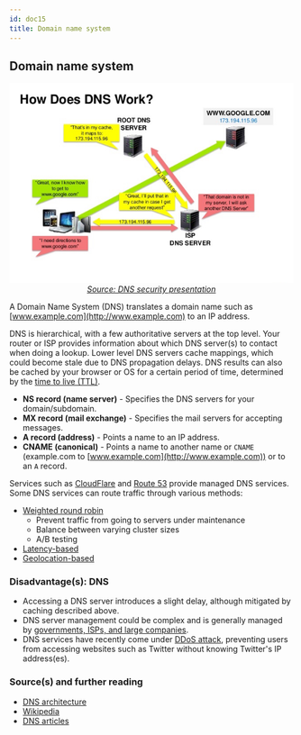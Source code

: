 ```yaml
---
id: doc15
title: Domain name system
---
```

    
## Domain name system

<p align="center">
  <img src="/docs/assets/images/IOyLj4i.jpg">
  <br/>
  <i><a href=http://www.slideshare.net/srikrupa5/dns-security-presentation-issa>Source: DNS security presentation</a></i>
</p>

A Domain Name System (DNS) translates a domain name such as [www.example.com](http://www.example.com) to an IP address.

DNS is hierarchical, with a few authoritative servers at the top level.  Your router or ISP provides information about which DNS server(s) to contact when doing a lookup.  Lower level DNS servers cache mappings, which could become stale due to DNS propagation delays.  DNS results can also be cached by your browser or OS for a certain period of time, determined by the [time to live (TTL)](https://en.wikipedia.org/wiki/Time_to_live).

-   **NS record (name server)** - Specifies the DNS servers for your domain/subdomain.
-   **MX record (mail exchange)** - Specifies the mail servers for accepting messages.
-   **A record (address)** - Points a name to an IP address.
-   **CNAME (canonical)** - Points a name to another name or `CNAME` (example.com to [www.example.com](http://www.example.com)) or to an `A` record.

Services such as [CloudFlare](https://www.cloudflare.com/dns/) and [Route 53](https://aws.amazon.com/route53/) provide managed DNS services.  Some DNS services can route traffic through various methods:

-   [Weighted round robin](https://www.g33kinfo.com/info/round-robin-vs-weighted-round-robin-lb)
    -   Prevent traffic from going to servers under maintenance
    -   Balance between varying cluster sizes
    -   A/B testing
-   [Latency-based](https://docs.aws.amazon.com/Route53/latest/DeveloperGuide/routing-policy.html#routing-policy-latency)
-   [Geolocation-based](https://docs.aws.amazon.com/Route53/latest/DeveloperGuide/routing-policy.html#routing-policy-geo)

### Disadvantage(s): DNS

-   Accessing a DNS server introduces a slight delay, although mitigated by caching described above.
-   DNS server management could be complex and is generally managed by [governments, ISPs, and large companies](http://superuser.com/questions/472695/who-controls-the-dns-servers/472729).
-   DNS services have recently come under [DDoS attack](http://dyn.com/blog/dyn-analysis-summary-of-friday-october-21-attack/), preventing users from accessing websites such as Twitter without knowing Twitter's IP address(es).

### Source(s) and further reading

-   [DNS architecture](https://technet.microsoft.com/en-us/library/dd197427(v=ws.10).aspx)
-   [Wikipedia](https://en.wikipedia.org/wiki/Domain_Name_System)
-   [DNS articles](https://support.dnsimple.com/categories/dns/)

